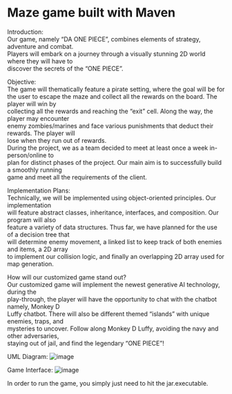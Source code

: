 # Maze game built with Maven

Introduction:<br />
Our game, namely “DA ONE PIECE”, combines elements of strategy, adventure and combat.<br />
Players will embark on a journey through a visually stunning 2D world where they will have to<br />
discover the secrets of the “ONE PIECE”.<br />


Objective:<br />
The game will thematically feature a pirate setting, where the goal will be for<br />
the user to escape the maze and collect all the rewards on the board. The player will win by<br />
collecting all the rewards and reaching the “exit” cell. Along the way, the player may encounter<br />
enemy zombies/marines and face various punishments that deduct their rewards. The player will<br />
lose when they run out of rewards.<br />
During the project, we as a team decided to meet at least once a week in-person/online to<br />
plan for distinct phases of the project. Our main aim is to successfully build a smoothly running<br />
game and meet all the requirements of the client.<br />


Implementation Plans:<br />
Technically, we will be implemented using object-oriented principles. Our implementation<br />
will feature abstract classes, inheritance, interfaces, and composition. Our program will also<br />
feature a variety of data structures. Thus far, we have planned for the use of a decision tree that<br />
will determine enemy movement, a linked list to keep track of both enemies and items, a 2D array<br />
to implement our collision logic, and finally an overlapping 2D array used for map generation.<br />


How will our customized game stand out?<br />
Our customized game will implement the newest generative AI technology, during the<br />
play-through, the player will have the opportunity to chat with the chatbot namely, Monkey D<br />
Luffy chatbot. There will also be different themed “islands” with unique enemies, traps, and<br />
mysteries to uncover. Follow along Monkey D Luffy, avoiding the navy and other adversaries,<br />
staying out of jail, and find the legendary “ONE PIECE”!<br />

UML Diagram:
![image](https://github.com/suke404/DA-ONE-PIECE/assets/85700523/65d968aa-b357-4de8-b997-e63897d03567)


Game Interface:
![image](https://github.com/suke404/DA-ONE-PIECE/assets/85700523/13c6b897-ec1e-4ce2-8e66-57464d92e3dc)


In order to run the game, you simply just need to hit the jar.executable.
